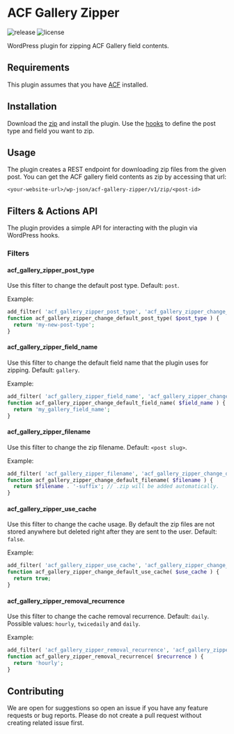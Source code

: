 # ACF Gallery Zipper

![release](https://img.shields.io/github/release/bond-agency/acf-gallery-zipper.svg)
![license](https://img.shields.io/github/license/bond-agency/acf-gallery-zipper.svg)

WordPress plugin for zipping ACF Gallery field contents.

## Requirements

This plugin assumes that you have [ACF](https://www.advancedcustomfields.com/) installed.

## Installation

Download the [zip](https://github.com/bond-agency/acf-gallery-zipper/archive/master.zip) and install the plugin. Use the [hooks](#filters--actions-api) to define the post type and field you want to zip.

## Usage

The plugin creates a REST endpoint for downloading zip files from the given post. You can get the ACF gallery field contents as zip by accessing that url:

```
<your-website-url>/wp-json/acf-gallery-zipper/v1/zip/<post-id>
```

## Filters & Actions API

The plugin provides a simple API for interacting with the plugin via WordPress hooks.

### Filters

#### acf_gallery_zipper_post_type

Use this filter to change the default post type. Default: `post`.

Example:

```php
add_filter( 'acf_gallery_zipper_post_type', 'acf_gallery_zipper_change_default_post_type' );
function acf_gallery_zipper_change_default_post_type( $post_type ) {
  return 'my-new-post-type';
}
```

#### acf_gallery_zipper_field_name

Use this filter to change the default field name that the plugin uses for zipping. Default: `gallery`.

Example:

```php
add_filter( 'acf_gallery_zipper_field_name', 'acf_gallery_zipper_change_default_field_name' );
function acf_gallery_zipper_change_default_field_name( $field_name ) {
  return 'my_gallery_field_name';
}
```

#### acf_gallery_zipper_filename

Use this filter to change the zip filename. Default: `<post slug>`.

Example:

```php
add_filter( 'acf_gallery_zipper_filename', 'acf_gallery_zipper_change_default_filename' );
function acf_gallery_zipper_change_default_filename( $filename ) {
  return $filename . '-suffix'; // .zip will be added automatically.
}
```

#### acf_gallery_zipper_use_cache

Use this filter to change the cache usage. By default the zip files are not stored anywhere but deleted right after they are sent to the user. Default: `false`.

Example:

```php
add_filter( 'acf_gallery_zipper_use_cache', 'acf_gallery_zipper_change_default_use_cache' );
function acf_gallery_zipper_change_default_use_cache( $use_cache ) {
  return true;
}
```

#### acf_gallery_zipper_removal_recurrence

Use this filter to change the cache removal recurrence. Default: `daily`. Possible values: `hourly`, `twicedaily` and `daily`.

Example:

```php
add_filter( 'acf_gallery_zipper_removal_recurrence', 'acf_gallery_zipper_removal_change_default_recurrence' );
function acf_gallery_zipper_removal_recurrence( $recurrence ) {
  return 'hourly';
}
```

## Contributing

We are open for suggestions so open an issue if you have any feature requests or bug reports. Please do not create a pull request without creating related issue first.